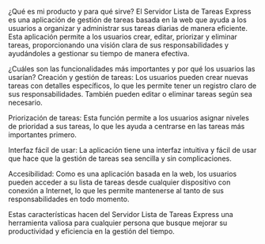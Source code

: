 ¿Qué es mi producto y para qué sirve?
El Servidor Lista de Tareas Express es una aplicación de gestión de tareas basada en la web que ayuda a los usuarios a organizar y administrar sus tareas diarias de manera eficiente. Esta aplicación permite a los usuarios crear, editar, priorizar y eliminar tareas, proporcionando una visión clara de sus responsabilidades y ayudándoles a gestionar su tiempo de manera efectiva.

¿Cuáles son las funcionalidades más importantes y por qué los usuarios las usarían?
Creación y gestión de tareas: Los usuarios pueden crear nuevas tareas con detalles específicos, lo que les permite tener un registro claro de sus responsabilidades. También pueden editar o eliminar tareas según sea necesario.

Priorización de tareas: Esta función permite a los usuarios asignar niveles de prioridad a sus tareas, lo que les ayuda a centrarse en las tareas más importantes primero.

Interfaz fácil de usar: La aplicación tiene una interfaz intuitiva y fácil de usar que hace que la gestión de tareas sea sencilla y sin complicaciones.

Accesibilidad: Como es una aplicación basada en la web, los usuarios pueden acceder a su lista de tareas desde cualquier dispositivo con conexión a Internet, lo que les permite mantenerse al tanto de sus responsabilidades en todo momento.

Estas características hacen del Servidor Lista de Tareas Express una herramienta valiosa para cualquier persona que busque mejorar su productividad y eficiencia en la gestión del tiempo.